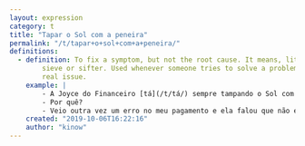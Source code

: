 ```yaml
---
layout: expression
category: t
title: "Tapar o Sol com a peneira"
permalink: "/t/tapar+o+sol+com+a+peneira/"
definitions:
  - definition: To fix a symptom, but not the root cause. It means, literally, to try to hide the Sun with a
        sieve or sifter. Used whenever someone tries to solve a problem without really looking at what is the
        real issue.
    example: |
        - A Joyce do Financeiro [tá](/t/tá/) sempre tampando o Sol com a peneira né?
        - Por quê?
        - Veio outra vez um erro no meu pagamento e ela falou que não era nada, arrumou na hora e falou que agora está tudo certo... mas já é a sexta vez esse ano!
    created: "2019-10-06T16:22:16"
    author: "kinow"
---
```


